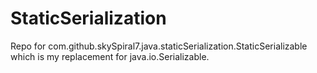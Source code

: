 StaticSerialization
===================
Repo for com.github.skySpiral7.java.staticSerialization.StaticSerializable which is my replacement for java.io.Serializable.
